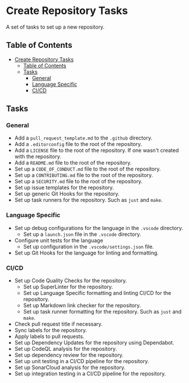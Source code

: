 # Create Repository Tasks

A set of tasks to set up a new repository.

## Table of Contents

- [Create Repository Tasks](#create-repository-tasks)
  - [Table of Contents](#table-of-contents)
  - [Tasks](#tasks)
    - [General](#general)
    - [Language Specific](#language-specific)
    - [CI/CD](#cicd)

## Tasks

### General

- Add a `pull_request_template.md` to the `.github` directory.
- Add a `.editorconfig` file to the root of the repository.
- Add a `LICENSE` file to the root of the repository. If one wasn't created with the repository.
- Add a `README.md` file to the root of the repository.
- Set up a `CODE_OF_CONDUCT.md` file to the root of the repository.
- Set up a `CONTRIBUTING.md` file to the root of the repository.
- Set up a `SECURITY.md` file to the root of the repository.
- Set up issue templates for the repository.
- Set up generic Git Hooks for the repository.
- Set up task runners for the repository. Such as `just` and `make`.

### Language Specific

- Set up debug configurations for the language in the `.vscode` directory.
  - Set up a `launch.json` file in the `.vscode` directory.
- Configure unit tests for the language
  - Set up configuration in the `.vscode/settings.json` file.
- Set up Git Hooks for the language for linting and formatting.

### CI/CD

- Set up Code Quality Checks for the repository.
  - Set up SuperLinter for the repository.
  - Set up Language Specific formatting and linting CI/CD for the repository.
  - Set up Markdown link checker for the repository.
  - Set up task runner formatting for the repository. Such as `just` and `make`.
- Check pull request title if necessary.
- Sync labels for the repository.
- Apply labels to pull requests.
- Set up Dependency Updates for the repository using Dependabot.
- Set up CodeQL analysis for the repository.
- Set up dependency review for the repository.
- Set up unit testing in a CI/CD pipeline for the repository.
- Set up SonarCloud analysis for the repository.
- Set up integration testing in a CI/CD pipeline for the repository.

